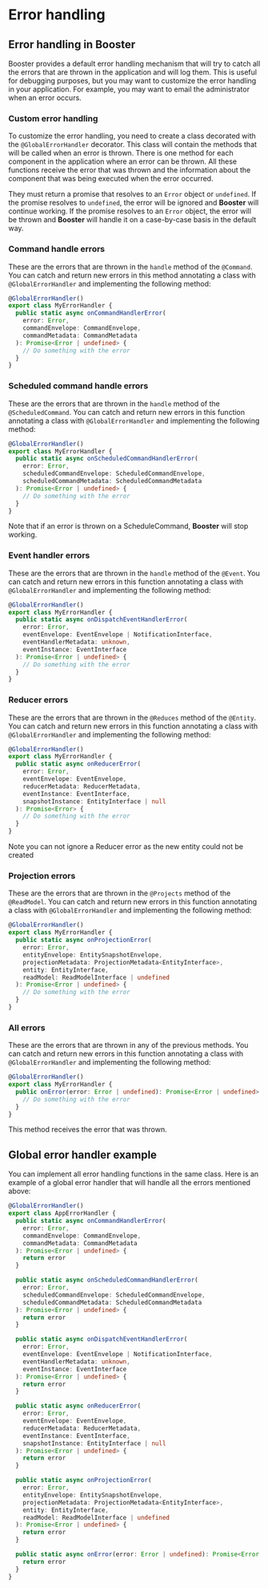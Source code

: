 # Error handling

## Error handling in Booster

Booster provides a default error handling mechanism that will try to catch all the errors that are thrown in the application and will log them. This is useful for debugging purposes, but you may want to customize the error handling in your application. For example, you may want to email the administrator when an error occurs.

### Custom error handling

To customize the error handling, you need to create a class decorated with the `@GlobalErrorHandler` decorator. This class will contain the methods that will be called when an error is thrown. There is one method for each component in the application where an error can be thrown. All these functions receive the error that was thrown and the information about the component that was being executed when the error occurred. 

They must return a promise that resolves to an `Error` object or `undefined`. If the promise resolves to `undefined`, the error will be ignored and **Booster** will continue working. If the promise resolves to an `Error` object, the error will be thrown and **Booster** will handle it on a case-by-case basis in the default way.

### Command handle errors

These are the errors that are thrown in the `handle` method of the `@Command`. You can catch and return new errors in this method annotating a class with `@GlobalErrorHandler` and implementing the following method:

```typescript
@GlobalErrorHandler()
export class MyErrorHandler {
  public static async onCommandHandlerError(
    error: Error,
    commandEnvelope: CommandEnvelope,
    commandMetadata: CommandMetadata
  ): Promise<Error | undefined> {
    // Do something with the error
  }
}
```

### Scheduled command handle errors

These are the errors that are thrown in the `handle` method of the `@ScheduledCommand`. You can catch and return new errors in this function annotating a class with `@GlobalErrorHandler` and implementing the following method:

```typescript
@GlobalErrorHandler()
export class MyErrorHandler {
  public static async onScheduledCommandHandlerError(
    error: Error,
    scheduledCommandEnvelope: ScheduledCommandEnvelope,
    scheduledCommandMetadata: ScheduledCommandMetadata
  ): Promise<Error | undefined> {
    // Do something with the error
  }
}
```

Note that if an error is thrown on a ScheduleCommand, **Booster** will stop working.

### Event handler errors

These are the errors that are thrown in the `handle` method of the `@Event`. You can catch and return new errors in this function annotating a class with `@GlobalErrorHandler` and implementing the following method:

```typescript
@GlobalErrorHandler()
export class MyErrorHandler {
  public static async onDispatchEventHandlerError(
    error: Error,
    eventEnvelope: EventEnvelope | NotificationInterface,
    eventHandlerMetadata: unknown,
    eventInstance: EventInterface
  ): Promise<Error | undefined> {
    // Do something with the error
  }
}
```

### Reducer errors

These are the errors that are thrown in the `@Reduces` method of the `@Entity`. You can catch and return new errors in this function annotating a class with `@GlobalErrorHandler` and implementing the following method:

```typescript
@GlobalErrorHandler()
export class MyErrorHandler {
  public static async onReducerError(
    error: Error,
    eventEnvelope: EventEnvelope,
    reducerMetadata: ReducerMetadata,
    eventInstance: EventInterface,
    snapshotInstance: EntityInterface | null
  ): Promise<Error> {
    // Do something with the error
  }
}
```

Note you can not ignore a Reducer error as the new entity could not be created

### Projection errors

These are the errors that are thrown in the `@Projects` method of the `@ReadModel`. You can catch and return new errors in this function annotating a class with `@GlobalErrorHandler` and implementing the following method:

```typescript
@GlobalErrorHandler()
export class MyErrorHandler {
  public static async onProjectionError(
    error: Error,
    entityEnvelope: EntitySnapshotEnvelope,
    projectionMetadata: ProjectionMetadata<EntityInterface>,
    entity: EntityInterface,
    readModel: ReadModelInterface | undefined
  ): Promise<Error | undefined> {
    // Do something with the error
  }
}
```

### All errors

These are the errors that are thrown in any of the previous methods. You can catch and return new errors in this function annotating a class with `@GlobalErrorHandler` and implementing the following method:

```typescript
@GlobalErrorHandler()
export class MyErrorHandler {
  public onError(error: Error | undefined): Promise<Error | undefined> {
    // Do something with the error
  }
}
```

This method receives the error that was thrown.

## Global error handler example

You can implement all error handling functions in the same class. Here is an example of a global error handler that will handle all the errors mentioned above:

```typescript
@GlobalErrorHandler()
export class AppErrorHandler {
  public static async onCommandHandlerError(
    error: Error,
    commandEnvelope: CommandEnvelope,
    commandMetadata: CommandMetadata
  ): Promise<Error | undefined> {
    return error
  }

  public static async onScheduledCommandHandlerError(
    error: Error,
    scheduledCommandEnvelope: ScheduledCommandEnvelope,
    scheduledCommandMetadata: ScheduledCommandMetadata
  ): Promise<Error | undefined> {
    return error
  }

  public static async onDispatchEventHandlerError(
    error: Error,
    eventEnvelope: EventEnvelope | NotificationInterface,
    eventHandlerMetadata: unknown,
    eventInstance: EventInterface
  ): Promise<Error | undefined> {
    return error
  }

  public static async onReducerError(
    error: Error,
    eventEnvelope: EventEnvelope,
    reducerMetadata: ReducerMetadata,
    eventInstance: EventInterface,
    snapshotInstance: EntityInterface | null
  ): Promise<Error | undefined> {
    return error
  }

  public static async onProjectionError(
    error: Error,
    entityEnvelope: EntitySnapshotEnvelope,
    projectionMetadata: ProjectionMetadata<EntityInterface>,
    entity: EntityInterface,
    readModel: ReadModelInterface | undefined
  ): Promise<Error | undefined> {
    return error
  }

  public static async onError(error: Error | undefined): Promise<Error | undefined> {
    return error
  }
}
```
